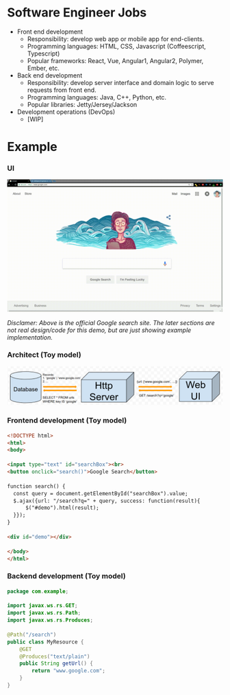 # Software Engineer Jobs

* Front end development
  * Responsibility: develop web app or mobile app for end-clients.
  * Programming languages: HTML, CSS, Javascript (Coffeescript, Typescript)
  * Popular frameworks: React, Vue, Angular1, Angular2, Polymer, Ember, etc.
* Back end development
  * Responsibility: develop server interface and domain logic to serve requests
    from front end.
  * Programming languages: Java, C++, Python, etc.
  * Popular libraries: Jetty/Jersey/Jackson
* Development operations (DevOps)
  * [WIP]

# Example

### UI
![google search](/software_engineer_jobs/google_search_demo.gif)

*Disclamer: Above is the official Google search site. The later sections are not
real design/code for this demo, but are just showing example implementation.*

### Architect (Toy model)
![architecture](/software_engineer_jobs/architecture.png)

### Frontend development (Toy model)
```html
<!DOCTYPE html>
<html>
<body>

<input type="text" id="searchBox"><br>
<button onclick="search()">Google Search</button>

function search() {
  const query = document.getElementById("searchBox").value;
  $.ajax({url: "/search?q=" + query, success: function(result){
      $("#demo").html(result);
  }});
}

<div id="demo"></div>

</body>
</html>
```

### Backend development (Toy model)
```java
package com.example;

import javax.ws.rs.GET;
import javax.ws.rs.Path;
import javax.ws.rs.Produces;

@Path("/search")
public class MyResource {
    @GET
    @Produces("text/plain")
    public String getUrl() {
        return "www.google.com";
    }
}
```
